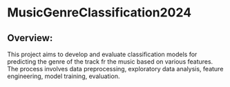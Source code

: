 # MusicGenreClassification2024

## Overview:

This project aims to develop and evaluate classification models for predicting the genre of the track fr the music based on various features.
The process involves data preprocessing, exploratory data analysis, feature engineering, model training, evaluation.
